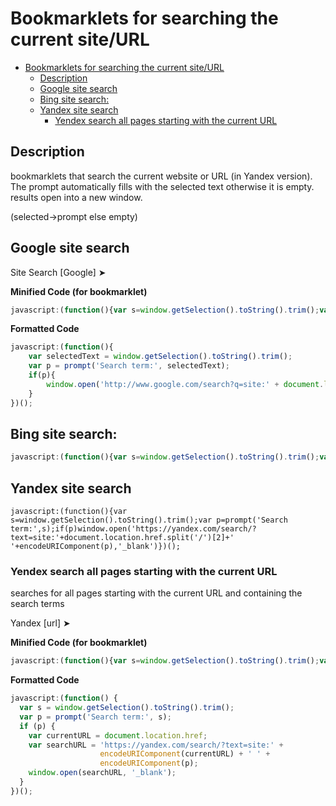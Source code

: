 # Bookmarklets for searching the current site/URL

- [Bookmarklets for searching the current site/URL](#bookmarklets-for-searching-the-current-siteurl)
  - [Description](#description)
  - [Google site search](#google-site-search)
  - [Bing site search:](#bing-site-search)
  - [Yandex site search](#yandex-site-search)
    - [Yendex search all pages starting with the current URL](#yendex-search-all-pages-starting-with-the-current-url)



## Description


bookmarklets that search the current website or URL (in Yandex version). The prompt automatically fills with the selected text otherwise it is empty. results open into a new window.

(selected→prompt else empty)  

## Google site search

Site Search [Google] ➤

**Minified Code (for bookmarklet)**
```javascript
javascript:(function(){var s=window.getSelection().toString().trim();var p=prompt('Search term:',s);if(p)window.open('http://www.google.com/search?q=site:'+document.location.href.split('/')[2]+' '+encodeURIComponent(p),'_blank')})();
```

**Formatted Code**
```javascript
javascript:(function(){
    var selectedText = window.getSelection().toString().trim();
    var p = prompt('Search term:', selectedText);
    if(p){
        window.open('http://www.google.com/search?q=site:' + document.location.href.split('/')[2] + ' ' + encodeURIComponent(p), '_blank');
    }
})();
```

## Bing site search:

```javascript
javascript:(function(){var s=window.getSelection().toString().trim();var p=prompt('Search term:',s);if(p)window.open('http://www.bing.com/search?q=site:'+document.location.href.split('/')[2]+' '+encodeURIComponent(p),'_blank')})();
```

## Yandex site search

```
javascript:(function(){var s=window.getSelection().toString().trim();var p=prompt('Search term:',s);if(p)window.open('https://yandex.com/search/?text=site:'+document.location.href.split('/')[2]+' '+encodeURIComponent(p),'_blank')})();
```

### Yendex search all pages starting with the current URL

searches for all pages starting with the current URL and containing the search terms

Yandex [url] ➤

**Minified Code (for bookmarklet)**

```javascript
javascript:(function(){var s=window.getSelection().toString().trim();var p=prompt('Search term:',s);if(p){var currentURL=document.location.href;var searchURL='https://yandex.com/search/?text=site:'+encodeURIComponent(currentURL)+' '+encodeURIComponent(p);window.open(searchURL,'_blank');}})();
```

**Formatted Code**

```javascript
javascript:(function() {
  var s = window.getSelection().toString().trim();
  var p = prompt('Search term:', s);
  if (p) {
    var currentURL = document.location.href;
    var searchURL = 'https://yandex.com/search/?text=site:' + 
                    encodeURIComponent(currentURL) + ' ' + 
                    encodeURIComponent(p);
    window.open(searchURL, '_blank');
  }
})();
```
